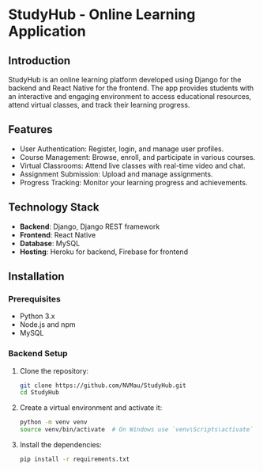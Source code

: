 # StudyHub - Online Learning Application

## Introduction
StudyHub is an online learning platform developed using Django for the backend and React Native for the frontend. The app provides students with an interactive and engaging environment to access educational resources, attend virtual classes, and track their learning progress.

## Features
- User Authentication: Register, login, and manage user profiles.
- Course Management: Browse, enroll, and participate in various courses.
- Virtual Classrooms: Attend live classes with real-time video and chat.
- Assignment Submission: Upload and manage assignments.
- Progress Tracking: Monitor your learning progress and achievements.

## Technology Stack
- **Backend**: Django, Django REST framework
- **Frontend**: React Native
- **Database**: MySQL
- **Hosting**: Heroku for backend, Firebase for frontend

## Installation

### Prerequisites
- Python 3.x
- Node.js and npm
- MySQL

### Backend Setup
1. Clone the repository:
    ```bash
    git clone https://github.com/NVMau/StudyHub.git
    cd StudyHub
    ```

2. Create a virtual environment and activate it:
    ```bash
    python -m venv venv
    source venv/bin/activate  # On Windows use `venv\Scripts\activate`
    ```

3. Install the dependencies:
    ```bash
    pip install -r requirements.txt
    ```

